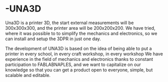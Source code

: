 # -UNA3D
Una3D is a printer 3D, the start external measurements will be 300x300x300,  and the printer area will be 200x200x200.
We have tried, where it was possible to to simplify the mechanics and electronics, so we can install and setup the 3DPR in just one day.

The development of UNA3D is based on the idea of being able to put a printer in every school, in every craft workshop, in every workshop
We have experience in the field of mechanics and electronics thanks to constant participation to FABLABNAPLES, and we want to capitalize on our knowledge so that you can get a product open to everyone, simple, but scalable and editable.

